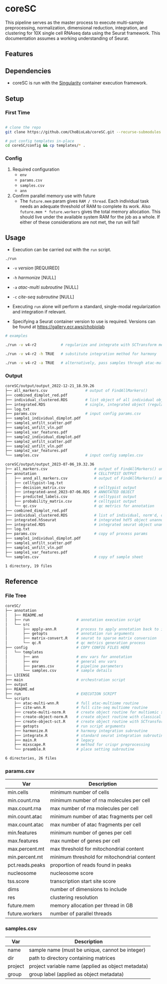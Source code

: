 # coreSC

This pipeline serves as the master process to execute multi-sample preprocessing, normalization, dimensional reduction, integration, and clustering for 10X single cell RNAseq data using the Seurat framework. This documentation assumes a working understanding of Seurat.

## Features

## Dependencies
- coreSC is run with the [Singularity](https://docs.sylabs.io/guides/3.0/user-guide/installation.html) container execution framework.

## Setup

### First Time
```sh

# clone the repo
git clone https://github.com/ChoBioLab/coreSC.git --recurse-submodules

# put config templates in-place
cd coreSC/config && cp templates/* .
```

### Config
1. Required configuration
    * `env`
    * `params.csv`
    * `samples.csv`
    * `ann`
1. Confirm parallel memory use with future
    * The `future.mem` param gives `RAM / thread`. Each individual task needs an adequate threshold of RAM to complete its work. Also `future.mem * future.workers` gives the total memory allocation. This should live under the available system RAM for the job as a whole. If either of these considerations are not met, the run will fail!

## Usage
- Execution can be carried out with the `run` script.

`./run`
- `-v` *version* [REQUIRED]
- `-h` *harmonize* [NULL]
- `-a` *atac-multi subroutine* [NULL]
- `-c` *cite-seq subroutine* [NULL]

- Executing `run` alone will perform a standard, single-modal regularization and integration if relevant.
- Specifying a Seurat container version to use is required. Versions can be found at https://gallery.ecr.aws/chobiolab

```sh
# examples

./run -v v4-r2           # regularize and integrate with SCTransform method

./run -v v4-r2 -h TRUE   # substitute integration method for harmony

./run -v v4-r2 -a TRUE   # alternatively, pass samples through atac-multiome routine
```

### Output
```sh
coreSC/output/output_2022-12-21_18.59.26
├── all_markers.csv                 # output of FindAllMarkers()
├── combined_dimplot_red.pdf
├── individual_clustered.RDS        # list object of all individual objects (regularized & clustered)
├── integrated.RDS                  # single, integrated object (regularized & clustered)
├── log.txt
├── params.csv                      # input config params.csv
├── sample1_individual_dimplot.pdf
├── sample1_unfilt_scatter.pdf
├── sample1_unfilt_vln.pdf
├── sample1_var_features.pdf
├── sample2_individual_dimplot.pdf
├── sample2_unfilt_scatter.pdf
├── sample2_unfilt_vln.pdf
├── sample2_var_features.pdf
└── samples.csv                     # input config samples.csv

coreSC/output/output_2023-07-06_19.32.36
├── all_markers.csv                     # output of FindAllMarkers() unannotated
├── annotation                          # CELLTYPIST OUTPUT
│   ├── annd_all_markers.csv            # output of FindAllMarkers() annotated
│   ├── celltypist-log.txt
│   ├── decision_matrix.csv             # celltypist output
│   ├── integrated-annd_2023-07-06.RDS  # ANNOTATED OBJECT
│   ├── predicted_labels.csv            # celltypist output
│   ├── probability_matrix.csv          # celltypist output
│   └── qc.csv                          # qc metrics for annotation
├── combined_dimplot_red.pdf
├── individual_clustered.RDS            # list of individual, norm'd, clustered objects
├── integrated.h5seurat                 # integrated hdf5 object unannotated
├── integrated.RDS                      # integrated seurat object unannotated
├── log.txt
├── params.csv                          # copy of process params
├── sample1_individual_dimplot.pdf
├── sample1_unfilt_scatter.pdf
├── sample1_unfilt_vln.pdf
├── sample1_var_features.pdf
└── samples.csv                         # copy of sample sheet

1 directory, 19 files
```

## Reference

### File Tree
```sh
coreSC/
├── annotation
│   ├── README.md
│   ├── run                     # annotation execution script
│   └── src
│       ├── apply-ann.R         # process to apply annotation back to input
│       ├── getopts             # annotation run arguments
│       ├── matrix-convert.R    # seurat to sparse matrix conversion
│       └── qc.R                # qc metrics generation process
├── config                      # COPY CONFIG FILES HERE
│   └── templates
│       ├── ann                 # env vars for annotation
│       ├── env                 # general env vars
│       ├── params.csv          # pipeline parameters
│       └── samples.csv         # sample details
├── LICENSE
├── main                        # orchestration script
├── output
├── README.md
├── run                         # EXECUTION SCRIPT
└── scripts
    ├── atac-multi-wnn.R        # full atac-multiome routine
    ├── cite-wnn.R              # full cite-seq multiome routine
    ├── create-multi-norm.R     # create object routine for multiomic samples
    ├── create-object-norm.R    # create object routine with classical normalization
    ├── create-object-sct.R     # create object routine with SCTransform normalization
    ├── getopts                 # run script arguments
    ├── harmonize.R             # harmony integration subroutine
    ├── integrate.R             # standard seurat integration subroutine
    ├── main.R                  # legacy
    ├── mixscape.R              # method for crispr preprocessing
    └── preamble.R              # place setting subroutine

6 directories, 26 files
```

### params.csv

| Var | Description |
| ----- | ----- |
| min.cells | minimum number of cells |
| min.count.rna | minimum number of rna molecules per cell |
| max.count.rna | max number of rna molecules per cell |
| min.count.atac | minimum number of atac fragments per cell |
| max.count.atac | max number of atac fragments per cell |
| min.features | minimum number of genes per cell |
| max.features | max number of genes per cell |
| max.percent.mt | max threshold for mitochondrial content |
| min.percent.mt | minimum threshold for mitochondrial content |
| pct.reads.peaks | proportion of reads found in peaks |
| nucleosome | nucleosome score |
| tss.score | transcription start site score |
| dims | number of dimensions to include |
| res | clustering resolution |
| future.mem | memory allocation per thread in GB |
| future.workers | number of parallel threads |

### samples.csv

| Var | Description |
| ----- | ----- |
| name | sample name (must be unique, cannot be integer) |
| dir | path to directory containing matrices |
| project | project variable name (applied as object metadata) |
| group | group label (applied as object metadata) |

